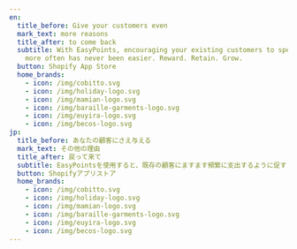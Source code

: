 ```yaml
---
en:
  title_before: Give your customers even
  mark_text: more reasons
  title_after: to come back
  subtitle: With EasyPoints, encouraging your existing customers to spend more and
    more often has never been easier. Reward. Retain. Grow.
  button: Shopify App Store
  home_brands:
    - icon: /img/cobitto.svg
    - icon: /img/holiday-logo.svg
    - icon: /img/mamian-logo.svg
    - icon: /img/baraille-garments-logo.svg
    - icon: /img/euyira-logo.svg
    - icon: /img/becos-logo.svg
jp:
  title_before: あなたの顧客にさえ与える
  mark_text: その他の理由
  title_after: 戻って来て
  subtitle: EasyPointsを使用すると、既存の顧客にますます頻繁に支出するように促すことがこれまでになく簡単になります。 褒美。 保持。 育つ。
  button: Shopifyアプリストア
  home_brands:
    - icon: /img/cobitto.svg
    - icon: /img/holiday-logo.svg
    - icon: /img/mamian-logo.svg
    - icon: /img/baraille-garments-logo.svg
    - icon: /img/euyira-logo.svg
    - icon: /img/becos-logo.svg
---
```

